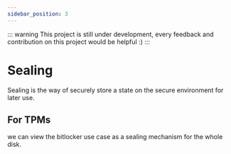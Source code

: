 ```yaml
---
sidebar_position: 3
---
```

::: warning
This project is still under development, every feedback and contribution on this project would be helpful :)
:::
# Sealing

Sealing is the way of securely store a state on the secure environment for later use. 


## For TPMs 
we can view the bitlocker use case as a sealing mechanism for the whole disk. 
 
